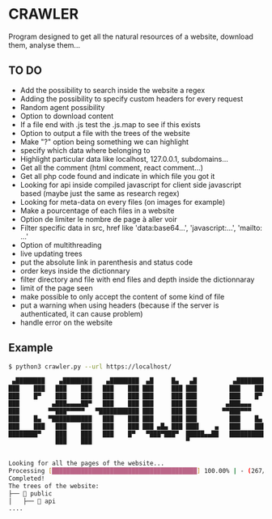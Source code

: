 # CRAWLER

Program designed to get all the natural resources of a website, download them, analyse them...

## TO DO

- Add the possibility to search inside the website a regex
- Adding the possibility to specify custom headers for every request
- Random agent possibility
- Option to download content
- If a file end with .js test the .js.map to see if this exists
- Option to output a file with the trees of the website
- Make "?" option being something we can highlight
- specify which data where belonging to
- Highlight particular data like localhost, 127.0.0.1, subdomains...
- Get all the comment (html comment, react comment...)
- Get all php code found and indicate in which file you got it
- Looking for api inside compiled javascript for client side javascript based (maybe just the same as research regex)
- Looking for meta-data on every files (on images for example)
- Make a pourcentage of each files in a website
- Option de limiter le nombre de page à aller voir
- Filter specific data in src, href like 'data:base64...', 'javascript:...', 'mailto: ...'
- Option of multithreading
- live updating trees
- put the absolute link in parenthesis and status code
- order keys inside the dictionnary
- filter directory and file with end files and depth inside the dictionnaray
- limit of the page seen 
- make possible to only accept the content of some kind of file 
- put a warning when using headers (because if the server is authenticated, it can cause problem)
- handle error on the website


## Example


```bash
$ python3 crawler.py --url https://localhost/

 ▄████████    ▄████████    ▄████████  ▄█     █▄   ▄█          ▄████████    ▄████████ 
███    ███   ███    ███   ███    ███ ███     ███ ███         ███    ███   ███    ███ 
███    █▀    ███    ███   ███    ███ ███     ███ ███         ███    █▀    ███    ███ 
███         ▄███▄▄▄▄██▀   ███    ███ ███     ███ ███        ▄███▄▄▄      ▄███▄▄▄▄██▀ 
███        ▀▀███▀▀▀▀▀   ▀███████████ ███     ███ ███       ▀▀███▀▀▀     ▀▀███▀▀▀▀▀   
███    █▄  ▀███████████   ███    ███ ███     ███ ███         ███    █▄  ▀███████████ 
███    ███   ███    ███   ███    ███ ███ ▄█▄ ███ ███▌    ▄   ███    ███   ███    ███ 
████████▀    ███    ███   ███    █▀   ▀███▀███▀  █████▄▄██   ██████████   ███    ███ 
             ███    ███                          ▀                        ███    ███ 

          
Looking for all the pages of the website...
Processing [████████████████████████████████████████] 100.00% | - (267/267)
Completed!
The trees of the website:
├── 📂 public
│   ├── 📂 api
....
```
